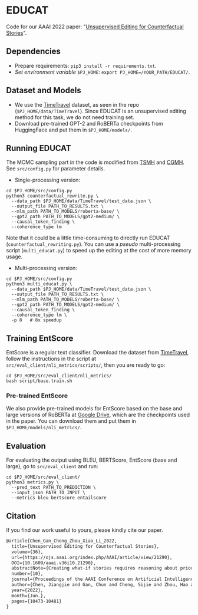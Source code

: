 # EDUCAT

Code for our AAAI 2022 paper: "[Unsupervised Editing for Counterfactual Stories](https://ojs.aaai.org/index.php/AAAI/article/view/21290)".

## Dependencies

- Prepare requirements: `pip3 install -r requirements.txt`.
- *Set environment variable* `$PJ_HOME`: `export PJ_HOME=/YOUR_PATH/EDUCAT/`.

## Dataset and Models

- We use the [TimeTravel](https://github.com/qkaren/Counterfactual-StoryRW) dataset, as seen in the repo (`$PJ_HOME/data/TimeTravel`). Since EDUCAT is an unsupervised editing method for this task, we do not need training set. 
- Download pre-trained GPT-2 and RoBERTa checkpoints from HuggingFace and put them in `$PJ_HOME/models/`.

## Running EDUCAT

The MCMC sampling part in the code is modified from  [TSMH](https://github.com/Milozms/TSMH) and [CGMH](https://github.com/NingMiao/CGMH). 
See `src/config.py` for parameter details.

- Single-processing version:
```shell
cd $PJ_HOME/src/config.py
python3 counterfactual_rewrite.py \
  --data_path $PJ_HOME/data/TimeTravel/test_data.json \
  --output_file PATH_TO_RESULTS.txt \
  --mlm_path PATH_TO_MODELS/roberta-base/ \
  --gpt2_path PATH_TO_MODELS/gpt2-medium/ \
  --causal_token_finding \
  --coherence_type lm
```

Note that it could be a little time-consuming to directly run EDUCAT (`counterfactual_rewriting.py`). You can use a *pseudo* multi-processing script (`multi_educat.py`) to speed up the editing at the cost of more memory usage. 


- Multi-processing version:
```shell
cd $PJ_HOME/src/config.py
python3 multi_educat.py \
  --data_path $PJ_HOME/data/TimeTravel/test_data.json \
  --output_file PATH_TO_RESULTS.txt \
  --mlm_path PATH_TO_MODELS/roberta-base/ \
  --gpt2_path PATH_TO_MODELS/gpt2-medium/ \
  --causal_token_finding \
  --coherence_type lm \
  -p 8   # 8x speedup
```


## Training EntScore 

EntScore is a regular text classifier. Download the dataset from [TimeTravel](https://github.com/qkaren/Counterfactual-StoryRW), follow the instructions in the script at `src/eval_client/nli_metrics/scripts/`, then you are ready to go:
```shell
cd $PJ_HOME/src/eval_client/nli_metrics/
bash script/base.train.sh 
```

### Pre-trained EntScore

We also provide pre-trained models for EntScore based on the base and large versions of RoBERTa at [Google Drive](https://drive.google.com/file/d/1xGs4C2TPuDK72FoIqmoU-XO0WYAoR4IQ/view?usp=sharing), which are the checkpoints used in the paper. You can download them and put them in `$PJ_HOME/models/nli_metrics/`.

## Evaluation

For evaluating the output using BLEU, BERTScore, EntScore (base and large), go to `src/eval_client` and run:
```shell
cd $PJ_HOME/src/eval_client/
python3 metrics.py \
  --pred_text PATH_TO_PREDICTION \
  --input_json PATH_TO_INPUT \
  --metrics bleu bertscore entailscore 
```

## Citation

If you find our work useful to yours, please kindly cite our paper.
```latex
@article{Chen_Gan_Cheng_Zhou_Xiao_Li_2022, 
  title={Unsupervised Editing for Counterfactual Stories}, 
  volume={36}, 
  url={https://ojs.aaai.org/index.php/AAAI/article/view/21290}, 
  DOI={10.1609/aaai.v36i10.21290}, 
  abstractNote={Creating what-if stories requires reasoning about prior statements and possible outcomes of the changed conditions. One can easily generate coherent endings under new conditions, but it would be challenging for current systems to do it with minimal changes to the original story. Therefore, one major challenge is the trade-off between generating a logical story and rewriting with minimal-edits. In this paper, we propose EDUCAT, an editing-based unsupervised approach for counterfactual story rewriting. EDUCAT includes a target position detection strategy based on estimating causal effects of the what-if conditions, which keeps the causal invariant parts of the story. EDUCAT then generates the stories under fluency, coherence and minimal-edits constraints. We also propose a new metric to alleviate the shortcomings of current automatic metrics and better evaluate the trade-off. We evaluate EDUCAT on a public counterfactual story rewriting benchmark. Experiments show that EDUCAT achieves the best trade-off over unsupervised SOTA methods according to both automatic and human evaluation. The resources of EDUCAT are available at: https://github.com/jiangjiechen/EDUCAT.}, 
  number={10}, 
  journal={Proceedings of the AAAI Conference on Artificial Intelligence}, 
  author={Chen, Jiangjie and Gan, Chun and Cheng, Sijie and Zhou, Hao and Xiao, Yanghua and Li, Lei}, 
  year={2022}, 
  month={Jun.}, 
  pages={10473-10481} 
}
```
